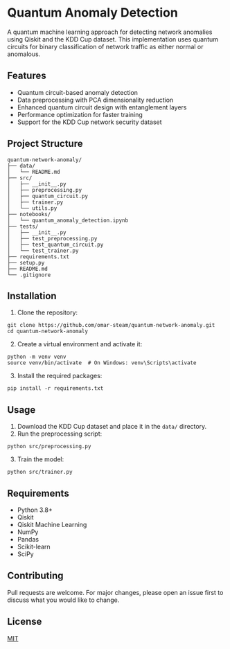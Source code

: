 # Quantum Anomaly Detection
A quantum machine learning approach for detecting network anomalies using Qiskit and the KDD Cup dataset. This implementation uses quantum circuits for binary classification of network traffic as either normal or anomalous.

## Features
- Quantum circuit-based anomaly detection
- Data preprocessing with PCA dimensionality reduction
- Enhanced quantum circuit design with entanglement layers
- Performance optimization for faster training
- Support for the KDD Cup network security dataset

## Project Structure
```
quantum-network-anomaly/
├── data/
│   └── README.md
├── src/
│   ├── __init__.py
│   ├── preprocessing.py
│   ├── quantum_circuit.py
│   ├── trainer.py
│   └── utils.py
├── notebooks/
│   └── quantum_anomaly_detection.ipynb
├── tests/
│   ├── __init__.py
│   ├── test_preprocessing.py
│   ├── test_quantum_circuit.py
│   └── test_trainer.py
├── requirements.txt
├── setup.py
├── README.md
└── .gitignore
```

## Installation

1. Clone the repository:
```
git clone https://github.com/omar-steam/quantum-network-anomaly.git
cd quantum-network-anomaly
```

2. Create a virtual environment and activate it:
```
python -m venv venv
source venv/bin/activate  # On Windows: venv\Scripts\activate
```

3. Install the required packages:
```
pip install -r requirements.txt
```

## Usage

1. Download the KDD Cup dataset and place it in the `data/` directory.
2. Run the preprocessing script:
```
python src/preprocessing.py
```
3. Train the model:
```
python src/trainer.py
```

## Requirements
- Python 3.8+
- Qiskit
- Qiskit Machine Learning
- NumPy
- Pandas
- Scikit-learn
- SciPy

## Contributing
Pull requests are welcome. For major changes, please open an issue first to discuss what you would like to change.

## License
[MIT](https://choosealicense.com/licenses/mit/)


